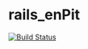 rails_enPit
=============

[![Build Status](https://travis-ci.org/yuchan/rails_enpit.svg?branch=master)](https://travis-ci.org/yuchan/rails_enpit)
